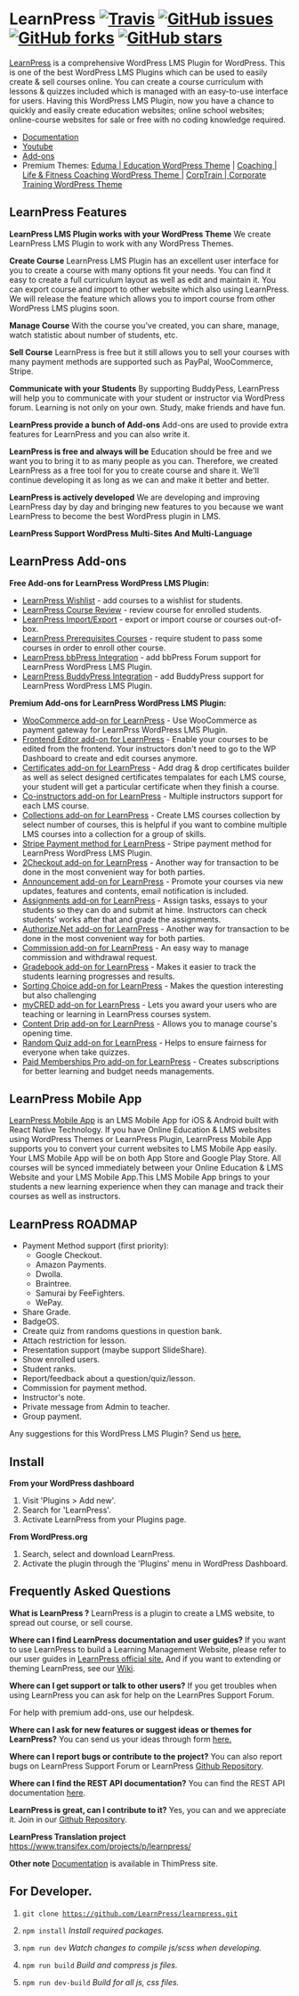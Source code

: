 # LearnPress [![Travis](https://img.shields.io/travis/LearnPress/learnpress/develop.svg)](https://travis-ci.org/LearnPress/learnpress) [![GitHub issues](https://img.shields.io/github/issues/LearnPress/LearnPress.svg)](https://github.com/LearnPress/LearnPress/issues) [![GitHub forks](https://img.shields.io/github/forks/LearnPress/LearnPress.svg)](https://github.com/LearnPress/LearnPress/network) [![GitHub stars](https://img.shields.io/github/stars/LearnPress/LearnPress.svg)](https://github.com/LearnPress/LearnPress/stargazers)

<a href="http://thimpress.com/learnpress" target="_blank">LearnPress</a> is a comprehensive WordPress LMS Plugin for WordPress. This is one of the best WordPress LMS Plugins which can be used to easily create & sell courses online. You can create a course curriculum with lessons & quizzes included which is managed with an easy-to-use interface for users. Having this WordPress LMS Plugin, now you have a chance to quickly and easily create education websites; online school websites; online-course websites for sale or free with no coding knowledge required.

* [Documentation](https://docspress.thimpress.com/learnpress-4-0/?utm_source=GitHub&utm_medium=LP&utm_campaign=Content)
* [Youtube](https://www.youtube.com/c/ThimPressDesign)
* [Add-ons](https://thimpress.com/wordpress/plugins/learnpress/?utm_source=GitHub&utm_medium=Header&utm_campaign=MainMenu)
* Premium Themes: [Eduma | Education WordPress Theme](https://1.envato.market/G5Ook) | [Coaching | Life & Fitness Coaching WordPress Theme ](https://1.envato.market/Xq2Ra) | [CorpTrain | Corporate Training WordPress Theme](https://1.envato.market/13Zkd)

## LearnPress Features

**LearnPress LMS Plugin works with your WordPress Theme**
We create LearnPress LMS Plugin to work with any WordPress Themes.

**Create Course**
LearnPress LMS Plugin has an excellent user interface for you to create a course with many options fit your needs. You can find it easy to create a full curriculum layout as well as edit and maintain it.
You can export course and import to other website which also using LearnPress. We will release the feature which allows you to import course from other WordPress LMS plugins soon.

**Manage Course**
With the course you've created, you can share, manage, watch statistic about number of students, etc.

**Sell Course**
LearnPress is free but it still allows you to sell your courses with many payment methods are supported such as PayPal, WooCommerce, Stripe.

**Communicate with your Students**
By supporting BuddyPess, LearnPress will help you to communicate with your student or instructor via WordPress forum. Learning is not only on your own. Study, make friends and have fun.

**LearnPress provide a bunch of Add-ons**
Add-ons are used to provide extra features for LearnPress and you can also write it.

**LearnPress is free and always will be**
Education should be free and we want you to bring it to as many people as you can. Therefore, we created LearnPress as a free tool for you to create course and share it. We'll continue developing it as long as we can and make it better and better.

**LearnPress is actively developed**
We are developing and improving LearnPress day by day and bringing new features to you because we want LearnPress to become the best WordPress plugin in LMS.

**LearnPress Support WordPress Multi-Sites And Multi-Language**

## LearnPress Add-ons

**Free Add-ons for LearnPress WordPress LMS Plugin:**

- [LearnPress Wishlist](https://wordpress.org/plugins/learnpress-wishlist) - add courses to a wishlist for students.
- [LearnPress Course Review](https://wordpress.org/plugins/learnpress-course-review) - review course for enrolled students.
- [LearnPress Import/Export](https://wordpress.org/plugins/learnpress-import-export) - export or import course or courses out-of-box.
- [LearnPress Prerequisites Courses](https://wordpress.org/plugins/learnpress-prerequisites-courses) - require student to pass some courses in order to enroll other course.
- [LearnPress bbPress Integration](https://wordpress.org/plugins/learnpress-bbpress) - add bbPress Forum support for LearnPress WordPress LMS Plugin.
- [LearnPress BuddyPress Integration](https://wordpress.org/plugins/learnpress-buddypress) - add BuddyPress support for LearnPress WordPress LMS Plugin.


**Premium Add-ons for LearnPress WordPress LMS Plugin:**

- [WooCommerce add-on for LearnPress](http://thimpress.com/shop/woocommerce-add-on-for-learnpress/) - Use WooCommerce as payment gateway for LearnPrss WordPress LMS Plugin.
- [Frontend Editor add-on for LearnPress](https://thimpress.com/product/frontend-editor-add-on-for-learnpress/) - Enable your courses to be edited from the frontend. Your instructors don't need to go to the WP Dashboard to create and edit courses anymore.
- [Certificates add-on for LearnPress](http://thimpress.com/shop/certificates-add-on-for-learnpress/) - Add drag & drop certificates builder as well as select designed certificates tempalates for each LMS course, your student will get a particular certificate when they finish a course.
- [Co-instructors add-on for LearnPress](http://thimpress.com/shop/co-instructors-add-on-for-learnpress/) - Multiple instructors support for each LMS course.
- [Collections add-on for LearnPress](http://thimpress.com/shop/collections-add-on-for-learnpress/) - Create LMS courses collection by select number of courses, this is helpful if you want to combine multiple LMS courses into a collection for a group of skills.
- [Stripe Payment method for LearnPress](http://thimpress.com/shop/stripe-add-on-for-learnpress/) - Stripe payment method for LearnPress WordPress LMS Plugin.
- [2Checkout add-on for LearnPress](https://thimpress.com/product/2checkout-add-learnpress/) - Another way for transaction to be done in the most convenient way for both parties.
- [Announcement add-on for LearnPress](https://thimpress.com/product/announcement-add-on-for-learnpress/) - Promote your courses via new updates, features and contents, email notification is included.
- [Assignments add-on for LearnPress](https://thimpress.com/product/assignments-add-on-for-learnpress/) - Assign tasks, essays to your students so they can do and submit at hime. Instructors can check students' works after that and grade the assignments.
- [Authorize.Net add-on for LearnPress](https://thimpress.com/product/authorize-net-add-on-learnpress/) - Another way for transaction to be done in the most convenient way for both parties.
- [Commission add-on for LearnPress](https://thimpress.com/product/commission-add-on-for-learnpress/) - An easy way to manage commission and withdrawal request.
- [Gradebook add-on for LearnPress](https://thimpress.com/product/gradebook-add-on-for-learnpress/) - Makes it easier to track the students learning progresses and results.
- [Sorting Choice add-on for LearnPress](https://thimpress.com/product/sorting-choice-add-on-for-learnpress/) - Makes the question interesting but also challenging
- [myCRED add-on for LearnPress](https://thimpress.com/product/mycred-add-on-for-learnpress/) - Lets you award your users who are teaching or learning in LearnPress courses system.
- [Content Drip add-on for LearnPress](https://thimpress.com/product/content-drip-add-on-for-learnpress/) - Allows you to manage course's opening time.
- [Random Quiz add-on for LearnPress](https://thimpress.com/product/random-quiz-add-on-for-learnpress/) - Helps to ensure fairness for everyone when take quizzes.
- [Paid Memberships Pro add-on for LearnPress](https://thimpress.com/product/paid-memberships-pro-add-learnpress/) - Creates subscriptions for better learning and budget needs managements.

## LearnPress Mobile App

<a href="https://thimpress.com/eduma-mobile-app/?utm_source=GitHub&utm_medium=LP&utm_campaign=LPMA" target="_blank">LearnPress Mobile App</a> is an LMS Mobile App for iOS & Android built with React Native Technology. If you have Online Education & LMS websites using WordPress Themes or LearnPress Plugin, LearnPress Mobile App supports you to convert your current websites to LMS Mobile App easily. Your LMS Mobile App will be on both App Store and Google Play Store. All courses will be synced immediately between your Online Education & LMS Website and your LMS Mobile App.This LMS Mobile App brings to your students a new learning experience when they can manage and track their courses as well as instructors.

## LearnPress ROADMAP

- Payment Method support (first priority):
	- Google Checkout.
	- Amazon Payments.
	- Dwolla.
	- Braintree.
	- Samurai by FeeFighters.
	- WePay.
- Share Grade.
- BadgeOS.
- Create quiz from randoms questions in question bank.
- Attach restriction for lesson.
- Presentation support (maybe support SlideShare).
- Show enrolled users.
- Student ranks.
- Report/feedback about a question/quiz/lesson.
- Commission for payment method.
- Instructor's note.
- Private message from Admin to teacher.
- Group payment.

Any suggestions for this WordPress LMS Plugin? Send us <a href="https://thimpress.com/contact-us/" target="_blank">here.</a>


## Install

**From your WordPress dashboard**
1. Visit 'Plugins > Add new'.
2. Search for 'LearnPress'.
3. Activate LearnPress from your Plugins page.

**From WordPress.org**
1. Search, select and download LearnPress.
2. Activate the plugin through the 'Plugins' menu in WordPress Dashboard.

## Frequently Asked Questions

**What is LearnPress ?**
LearnPress is a plugin to create a LMS website, to spread out course, or sell course.

**Where can I find LearnPress documentation and user guides?**
If you want to use LearnPress to build a Learning Management Website, please refer to our user guides in <a href="https://docspress.thimpress.com/learnpress-4-0/?utm_source=WPORG&utm_medium=LP&utm_campaign=Content" target="_blank">LearnPress official site.</a>
And if you want to extending or theming LearnPress, see our <a href="https://github.com/LearnPress/LearnPress/wiki">Wiki</a>.

**Where can I get support or talk to other users?**
If you get troubles when using LearnPress you can ask for help on the LearnPres Support Forum.

For help with premium add-ons, use our helpdesk.

**Where can I ask for new features or suggest ideas or themes for LearnPress?**
You can send us your ideas through form <a href="https://thimpress.com/contact-us/" target="_blank">here.</a>

**Where can I report bugs or contribute to the project?**
You can also report bugs on LearnPress Support Forum or LearnPress <a href="https://github.com/LearnPress/LearnPress/" target="_blank">Github Repository</a>.

**Where can I find the REST API documentation?**
You can find the REST API documentation <a href="https://docspress.thimpress.com/developer-learnpress/#sections-6" target="_blank">here</a>.

**LearnPress is great, can I contribute to it?**
Yes, you can and we appreciate it. Join in our <a href="https://github.com/LearnPress/LearnPress" target="_blank">Github Repository</a>.

**LearnPress Translation project**
https://www.transifex.com/projects/p/learnpress/

**Other note**
<a href="http://docs.thimpress.com/learnpress" target="_blank">Documentation</a> is available in ThimPress site.

## For Developer.
1. <code>git clone https://github.com/LearnPress/learnpress.git</code>

2. <code>npm install</code> *Install required packages.*

3. <code>npm run dev</code> *Watch changes to compile js/scss when developing.*

4. <code>npm run build</code> *Build and compress js files.*

5. <code>npm run dev-build</code> *Build for all js, css files.*
